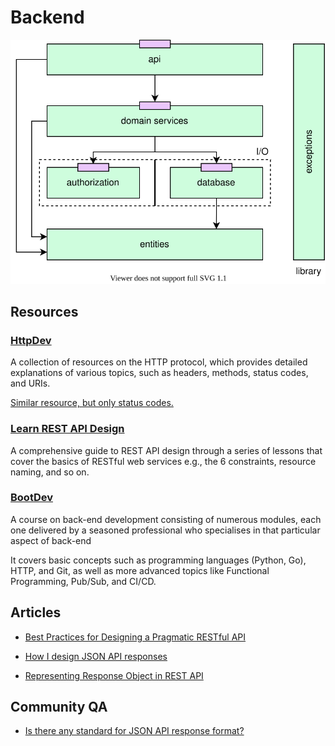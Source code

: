 # Backend

<p align="center">
  <img src="./images/layered-architecture.svg" />
</p>

## Resources

### [HttpDev](https://http.dev/)

A collection of resources on the HTTP protocol, which provides detailed explanations of various topics, such as headers, methods, status codes, and URIs.

[Similar resource, but only status codes.](https://http.cat/)

### [Learn REST API Design](https://www.restapitutorial.com/)

A comprehensive guide to REST API design through a series of lessons that cover the basics of RESTful web services e.g., the 6 constraints, resource naming, and so on.

### [BootDev](https://www.boot.dev/)

A course on back-end development consisting of numerous modules, each one delivered by a seasoned professional who specialises in that particular aspect of back-end

It covers basic concepts such as programming languages (Python, Go), HTTP, and Git, as well as more advanced topics like Functional Programming, Pub/Sub, and CI/CD.

## Articles

- [Best Practices for Designing a Pragmatic RESTful API](https://www.vinaysahni.com/best-practices-for-a-pragmatic-restful-api)

- [How I design JSON API responses](https://shazow.net/posts/how-i-design-json-api-responses/)

- [Representing Response Object in REST API](https://shekhargulati.com/2018/05/18/til-5-representing-response-object-in-rest-api/)

## Community QA

- [Is there any standard for JSON API response format?](https://stackoverflow.com/questions/12806386/is-there-any-standard-for-json-api-response-format)
